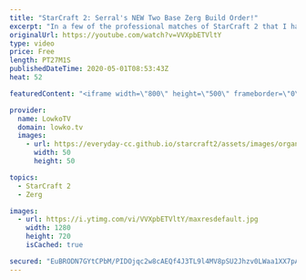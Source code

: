 ```yaml
---
title: "StarCraft 2: Serral's NEW Two Base Zerg Build Order!"
excerpt: "In a few of the professional matches of StarCraft 2 that I have casted recently, Serral goes for a build order that does not usually gets played at the highest level of the game. While most Zerg build orders still focus on quick getting the third Hatchery as soon as possible, Serral has been focusing"
originalUrl: https://youtube.com/watch?v=VVXpbETVltY
type: video
price: Free
length: PT27M1S
publishedDateTime: 2020-05-01T08:53:43Z
heat: 52

featuredContent: "<iframe width=\"800\" height=\"500\" frameborder=\"0\" src=\"https://www.youtube.com/embed/VVXpbETVltY\" allow=\"accelerometer; autoplay; encrypted-media; gyroscope; picture-in-picture\" allowfullscreen></iframe>"

provider:
  name: LowkoTV
  domain: lowko.tv
  images:
    - url: https://everyday-cc.github.io/starcraft2/assets/images/organizations/lowko.tv-50x50.jpg
      width: 50
      height: 50

topics:
  - StarCraft 2
  - Zerg

images:
  - url: https://i.ytimg.com/vi/VVXpbETVltY/maxresdefault.jpg
    width: 1280
    height: 720
    isCached: true

secured: "EuBRODN7GYtCPbM/PIDOjqc2w8cAEQf4J3TL9l4MV8pSU2Jhzv0LWaa1XX7pAJKUiNIV2LM/lD+4lMDi8mq61MbZVjT7+RKnj56ToL+8l1CXNLBZCgjuvHL+XrGBc3TdIPIKsgdg3BHg9Q+GX2MoTyPGfK55a0wItG1/l0eoYL4PPfFvgmL6cVkLrrKws+pCIcMx0SvIhTZuJ/4iIQlvsK7T/qlcWj7VBIQcssk7glh28BzmxxCR8AwZfXxEUllVPM2OR+76D1qaLwRef1wieCVAWOjkGDEjk/LwvdAiT+M+wb2lWHuua6C99vYeIyshiJmF/dYJKRCMdaezbgNbv5W2xIKPi9uK+1fUG2pIYlSZC6evww9nCEqczZvQJV1AXfq/5ksHRiKvmgkR6/oKG1aSKjsHRDd2/7hRnhpREd1BLJGWTreYIHC+QBNfRpCZ;JfYQU4SNfO/QmetJgjpzZQ=="
---
```


